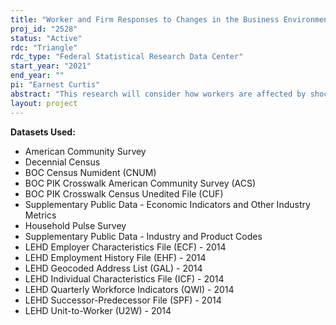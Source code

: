 ```yaml
---
title: "Worker and Firm Responses to Changes in the Business Environment"
proj_id: "2528"
status: "Active"
rdc: "Triangle"
rdc_type: "Federal Statistical Research Data Center"
start_year: "2021"
end_year: ""
pi: "Earnest Curtis"
abstract: "This research will consider how workers are affected by shocks such as changes to the cost of investing in physical capital, environmental policy changes, energy price shocks, housing price shocks, and shocks to the fiscal conditions of local governments. Many of these shocks will be relevant for economic conditions like those experienced following the Covid-19 pandemic, either experienced as direct effects associated with economic downturns or through associated government or employer responses to the shocks/downturns. Effects of these shocks may occur directly as firms adjust inputs to reflect changes in effective prices, or indirectly as the shocks change the structure of labor markets and interact with existing labor market frictions. The researchers will relatedly examine how labor market characteristics can mitigate or exacerbate the effects of economic shocks on workers. Specifically, researchers will study three mechanisms through which shocks may affect workers that are likely of particular importance in the wake of a Covid-19 pandemic-induced economic downturn: barriers to occupational mobility, local labor market power, and state/local government finances. Barriers to occupational mobility may stop workers from being able to switch to alternative occupations when they experience shocks. Local labor market power possessed by firms, similarly, can prevent workers from flexibly switching to alternative sources of employment when experiencing a shock. Finally, financial stability of state and local governments may affect how different types of workers are able to weather employment shocks. Assessing the importance of these channels will provide guidance for addressing the effects of economic shocks associated with the Covid-19 pandemic on worker outcomes."
layout: project
---
```


**Datasets Used:**

  - American Community Survey 
  - Decennial Census 
  - BOC Census Numident (CNUM) 
  - BOC PIK Crosswalk American Community Survey (ACS) 
  - BOC PIK Crosswalk Census Unedited File (CUF) 
  - Supplementary Public Data - Economic Indicators and Other Industry Metrics 
  - Household Pulse Survey 
  - Supplementary Public Data - Industry and Product Codes 
  - LEHD Employer Characteristics File (ECF) - 2014 
  - LEHD Employment History File (EHF) - 2014 
  - LEHD Geocoded Address List (GAL) - 2014 
  - LEHD Individual Characteristics File (ICF) - 2014 
  - LEHD Quarterly Workforce Indicators (QWI) - 2014 
  - LEHD Successor-Predecessor File (SPF) - 2014 
  - LEHD Unit-to-Worker (U2W) - 2014 


